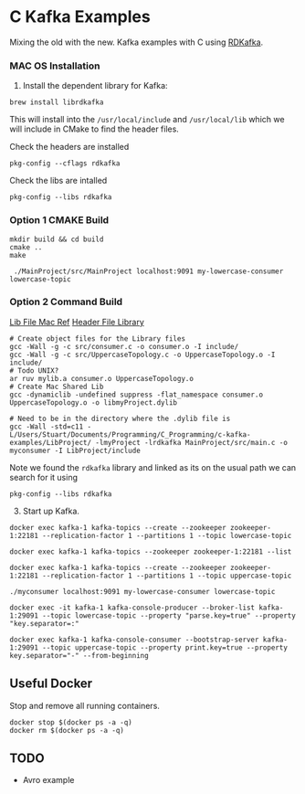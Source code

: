 # C Kafka Examples

Mixing the old with the new. Kafka examples with C using [RDKafka](https://github.com/edenhill/librdkafka).

### MAC OS Installation
1) Install the dependent library for Kafka:
```shell script
brew install librdkafka
```
This will install into the `/usr/local/include` and `/usr/local/lib` which we will include in CMake to find the header files.

Check the headers are installed
```shell script
pkg-config --cflags rdkafka
```
Check the libs are intalled
```shell script
pkg-config --libs rdkafka
```

### Option 1 CMAKE Build
```shell script
mkdir build && cd build   
cmake ..
make
```

```shell script
 ./MainProject/src/MainProject localhost:9091 my-lowercase-consumer lowercase-topic
```

### Option 2 Command Build

[Lib File Mac Ref](https://stackoverflow.com/questions/3532589/how-to-build-a-dylib-from-several-o-in-mac-os-x-using-gcc)
[Header File Library](https://stackoverflow.com/questions/58334781/mac-dylib-linking-cannot-find-header)

```shell script
# Create object files for the Library files
gcc -Wall -g -c src/consumer.c -o consumer.o -I include/
gcc -Wall -g -c src/UppercaseTopology.c -o UppercaseTopology.o -I include/
# Todo UNIX?
ar ruv mylib.a consumer.o UppercaseTopology.o
# Create Mac Shared Lib
gcc -dynamiclib -undefined suppress -flat_namespace consumer.o UppercaseTopology.o -o libmyProject.dylib

# Need to be in the directory where the .dylib file is 
gcc -Wall -std=c11 -L/Users/Stuart/Documents/Programming/C_Programming/c-kafka-examples/LibProject/ -lmyProject -lrdkafka MainProject/src/main.c -o myconsumer -I LibProject/include

```
Note we found the `rdkafka` library and linked as its on the usual path we can search for it using 

```shell script
pkg-config --libs rdkafka
```

3) Start up Kafka.

```shell script
docker exec kafka-1 kafka-topics --create --zookeeper zookeeper-1:22181 --replication-factor 1 --partitions 1 --topic lowercase-topic
```

```shell script
docker exec kafka-1 kafka-topics --zookeeper zookeeper-1:22181 --list
```

```shell script
docker exec kafka-1 kafka-topics --create --zookeeper zookeeper-1:22181 --replication-factor 1 --partitions 1 --topic uppercase-topic
```

```shell script
./myconsumer localhost:9091 my-lowercase-consumer lowercase-topic
```

```shell script
docker exec -it kafka-1 kafka-console-producer --broker-list kafka-1:29091 --topic lowercase-topic --property "parse.key=true" --property "key.separator=:"
```

```shell script
docker exec kafka-1 kafka-console-consumer --bootstrap-server kafka-1:29091 --topic uppercase-topic --property print.key=true --property key.separator="-" --from-beginning
```


## Useful Docker
Stop and remove all running containers.
```shell script
docker stop $(docker ps -a -q)
docker rm $(docker ps -a -q)
```

## TODO
* Avro example

